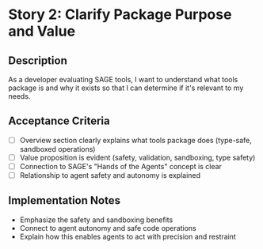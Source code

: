 # Story 2: Clarify Package Purpose and Value

## Description

As a developer evaluating SAGE tools, I want to understand what tools package is and why it exists so that I can determine if it's relevant to my needs.

## Acceptance Criteria

- [ ] Overview section clearly explains what tools package does (type-safe, sandboxed operations)
- [ ] Value proposition is evident (safety, validation, sandboxing, type safety)
- [ ] Connection to SAGE's "Hands of the Agents" concept is clear
- [ ] Relationship to agent safety and autonomy is explained

## Implementation Notes

- Emphasize the safety and sandboxing benefits
- Connect to agent autonomy and safe code operations
- Explain how this enables agents to act with precision and restraint